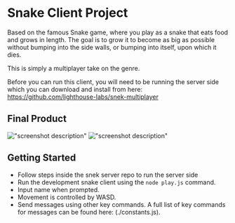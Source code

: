 # Snake Client Project

Based on the famous Snake game, where you play as a snake that eats food and grows in length. The goal is to grow it to become as big as possible without bumping into the side walls, or bumping into itself, upon which it dies.

This is simply a multiplayer take on the genre.

Before you can run this client, you will need to be running the server side which you can download and install from here: https://github.com/lighthouse-labs/snek-multiplayer 

## Final Product

!["screenshot description"](#)
!["screenshot description"](#)


## Getting Started

- Follow steps inside the snek server repo to run the server side
- Run the development snake client using the `node play.js` command.
- Input name when prompted. 
- Movement is controlled by WASD.
- Send messages using other key commands. A full list of key commands for messages can be found here: (./constants.js).
